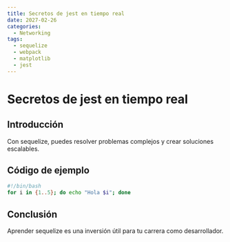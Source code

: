 ```yaml
---
title: Secretos de jest en tiempo real
date: 2027-02-26
categories:
  - Networking
tags:
  - sequelize
  - webpack
  - matplotlib
  - jest
---
```


# Secretos de jest en tiempo real

## Introducción

Con sequelize, puedes resolver problemas complejos y crear soluciones escalables.

## Código de ejemplo

```bash
#!/bin/bash
for i in {1..5}; do echo "Hola $i"; done
```

## Conclusión

Aprender sequelize es una inversión útil para tu carrera como desarrollador.